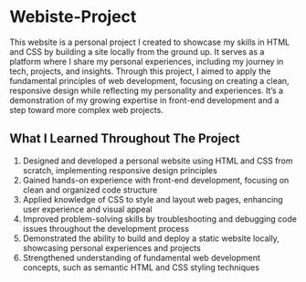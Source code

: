 # Webiste-Project
This website is a personal project I created to showcase my skills in HTML and CSS by building a site locally from the ground up. It serves as a platform where I share my personal experiences, including my journey in tech, projects, and insights. Through this project, I aimed to apply the fundamental principles of web development, focusing on creating a clean, responsive design while reflecting my personality and experiences. It’s a demonstration of my growing expertise in front-end development and a step toward more complex web projects.

What I Learned Throughout The Project
--
1. Designed and developed a personal website using HTML and CSS from scratch, implementing responsive design principles
2. Gained hands-on experience with front-end development, focusing on clean and organized code structure
3. Applied knowledge of CSS to style and layout web pages, enhancing user experience and visual appeal
4. Improved problem-solving skills by troubleshooting and debugging code issues throughout the development process
5. Demonstrated the ability to build and deploy a static website locally, showcasing personal experiences and projects
6. Strengthened understanding of fundamental web development concepts, such as semantic HTML and CSS styling techniques

